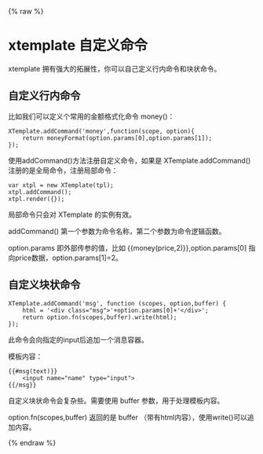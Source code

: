 {% raw %}
# xtemplate 自定义命令

xtemplate 拥有强大的拓展性，你可以自己定义行内命令和块状命令。

## 自定义行内命令

比如我们可以定义个常用的金额格式化命令 money()：

    XTemplate.addCommand('money',function(scope, option){
        return moneyFormat(option.params[0],option.params[1]);
    });
    
使用addCommand()方法注册自定义命令，如果是 XTemplate.addCommand() 注册的是全局命令，注册局部命令：

    var xtpl = new XTemplate(tpl);
    xtpl.addCommand();
    xtpl.render({});
    
局部命令只会对 XTemplate 的实例有效。

addCommand() 第一个参数为命令名称，第二个参数为命令逻辑函数。

option.params 即外部传参的值，比如 {{money(price,2)}},option.params[0] 指向price数据，option.params[1]=2。

## 自定义块状命令

    XTemplate.addCommand('msg', function (scopes, option,buffer) {
        html = '<div class="msg">'+option.params[0]+'</div>';
        return option.fn(scopes,buffer).write(html);
    });
    
此命令会向指定的input后追加一个消息容器。
    
模板内容：

    {{#msg(text)}}
        <input name="name" type="input">
    {{/msg}}
    
自定义块状命令会复杂些。需要使用 buffer 参数，用于处理模板内容。

option.fn(scopes,buffer) 返回的是 buffer （带有html内容），使用write()可以追加内容。

{% endraw %}
